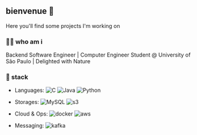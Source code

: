 ## bienvenue 👋

Here you'll find some projects I'm working on

### 👨‍🦱 who am i

Backend Software Engineer | Computer Engineer Student @ University of São Paulo | Delighted with Nature

### :hammer: stack

- Languages: 
  ![C](https://img.shields.io/badge/C-00599C?style=flat&logo=c&logoColor=white)
  ![Java](https://img.shields.io/badge/Java-ED8B00?style=flat&logo=lava&logoColor=white)
  ![Python](https://img.shields.io/badge/Python-3776AB?style=flat&logo=python&logoColor=white)
  
- Storages: 
  ![MySQL](https://img.shields.io/badge/MySQL-005C84?style=flat&logo=mysql&logoColor=white)
  ![s3](https://img.shields.io/badge/-Amazon%20S3-569A31?style=flat&logo=amazons3&logoColor=FFFFFF)
  
- Cloud & Ops: 
  ![docker](https://img.shields.io/badge/-Docker-2496ED?style=flat&logo=docker&logoColor=FFFFFF)
  ![aws](https://img.shields.io/badge/Amazon_AWS-232F3E?style=flat&logo=amazon-aws&logoColor=white)  
  
- Messaging:
  ![kafka](https://img.shields.io/badge/-Kafka-231F20?style=flat&logo=apachekafka&logoColor=FFFFFF)

<!-- [![Top Langs](https://github-readme-stats.vercel.app/api/top-langs/?username=Fonsecaaso&layout=compact&bg_color=DEG,B2FFAA,FFB9FB)](https://github.com/anuraghazra/github-readme-stats) PAT_1: https://www.youtube.com/watch?v=n6d4KHSKqGk&t=107s-->
